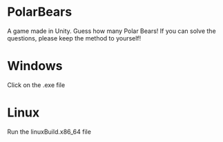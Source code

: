 # PolarBears
A game made in Unity. Guess how many Polar Bears! If you can solve the questions, please keep the method to yourself!

# Windows
Click on the .exe file

# Linux
Run the linuxBuild.x86_64 file
